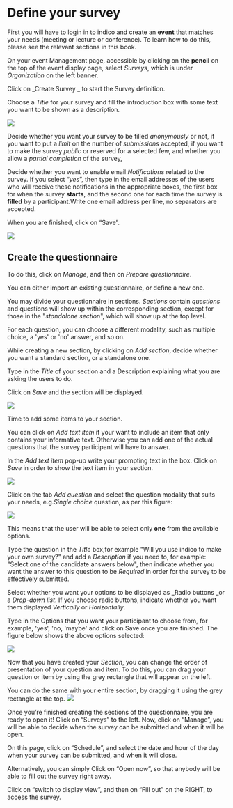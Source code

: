 Define your survey
==================

First you will have to login in to indico and create an **event** that matches your needs (meeting or lecture or conference). To learn how to do this, please see the relevant sections in this book.

On your event Management page, accessible by clicking on the **pencil** on the top of the event display page, select _Surveys_, which is under _Organization_ on the left banner.

Click on _Create Survey _ to start the Survey definition.

Choose a _Title_ for your survey and fill the introduction box with some text you want to be shown as a description.

![](/assets/survey_create_1.png)

Decide whether you want your survey to be filled _anonymously_ or not, 
if you want to put a _limit_ on the number of _submissions_ accepted, 
if you want to make the survey _public_ or reserved for a selected few,
and whether you allow a _partial completion_ of the survey, 

Decide whether you want to enable email _Notifications_ related to the survey. 
If you select “_yes_”, then type in the email addresses of the users who will receive these notifications in the appropriate boxes, the first box for when the survey **starts**, and the second one for each time the survey is **filled** by a participant.Write one email address per line, no separators are accepted.

When you are finished, click on “Save”.

![](/assets/survey_create_2.png)

Create the questionnaire
--------------------------

To do this, click on _Manage_, and then on _Prepare questionnaire_. 

You can either import an existing questionnaire, or define a new one.

You may  divide your questionnaire in sections. _Sections_ contain
_questions_ and questions will show up within the corresponding section, except for those in the "_standalone section_", which will show up at the top level.

For each question, you can choose a different modality, such as multiple choice, a 'yes' or 'no' answer, and so on.

While creating a new section, by clicking on _Add section_, decide whether you want a standard section, or a standalone one.

Type in the _Title_ of your section and a Description explaining what you are asking the users to do.

Click on _Save_ and the section will be displayed.


![](/assets/survey_questionnaire_1.png)


Time to add some items to your section.

You can click on _Add text item_ if your want to include an item that only contains your informative text.
Otherwise you can add one of the actual questions that the survey participant will have to answer.

In the _Add text item_ pop-up write your prompting text in the box. Click on _Save_ in order to show the text item in your section.

![](/assets/survey_questionnaire_2.png)

Click on the tab _Add question_ and select the question modality that suits your needs, e.g._Single choice_ question, as per this figure:

![](/assets/survey_questionnaire_3.png)

This means that the user will be able to select only **one** from the available options.

Type the question in the _Title_ box,for example "Will you use indico to make your own survey?" and add a _Description_ if you need to, for example: "Select one of the candidate answers below", then indicate whether you want the answer to this question to be _Required_ in order for the survey to be effectively submitted.

Select whether you want your options to be displayed as _Radio buttons _or a _Drop-down list_.
If you choose radio buttons, indicate whether you want them displayed _Vertically_ or _Horizontally_.

Type in the Options that you want your participant to choose from, for example, 'yes', 'no, 'maybe' and click on Save once you are finished. The figure below shows the above options selected:

![](/assets/survey_questionnaire_4.png)

Now that you have created your _Section_, you can change the order of presentation of your question and item. To do this, you can drag your question or item by using the grey rectangle that will appear on the left. 

You can do the same with your entire section, by dragging it using the grey rectangle at the top.
![](/assets/survey_sections.png)

Once you’re finished creating the sections of the questionnaire, you are ready to open it!
Click on “Surveys” to the left.
Now, click on “Manage”, you will be able to decide when the survey can be submitted and when it will be open.

On this page, click on “Schedule”, and select the date and hour of the day when your survey can be submitted, and when it will close.

Alternatively, you can simply Click on “Open now”, so that anybody will be able to fill out the survey right away.

Click on “switch to display view”, and then on “Fill out” on the RIGHT, to access the survey. 

